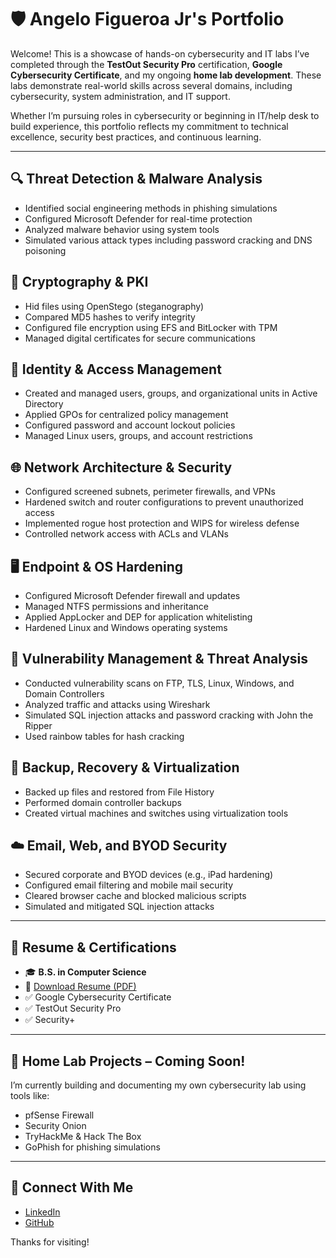# 🛡️ Angelo Figueroa Jr's Portfolio

Welcome! This is a showcase of hands-on cybersecurity and IT labs I’ve completed through the **TestOut Security Pro** certification, **Google Cybersecurity Certificate**, and my ongoing **home lab development**. These labs demonstrate real-world skills across several domains, including cybersecurity, system administration, and IT support.

Whether I’m pursuing roles in cybersecurity or beginning in IT/help desk to build experience, this portfolio reflects my commitment to technical excellence, security best practices, and continuous learning.


---

## 🔍 Threat Detection & Malware Analysis
- Identified social engineering methods in phishing simulations
- Configured Microsoft Defender for real-time protection
- Analyzed malware behavior using system tools
- Simulated various attack types including password cracking and DNS poisoning

## 🔐 Cryptography & PKI
- Hid files using OpenStego (steganography)
- Compared MD5 hashes to verify integrity
- Configured file encryption using EFS and BitLocker with TPM
- Managed digital certificates for secure communications

## 👤 Identity & Access Management
- Created and managed users, groups, and organizational units in Active Directory
- Applied GPOs for centralized policy management
- Configured password and account lockout policies
- Managed Linux users, groups, and account restrictions

## 🌐 Network Architecture & Security
- Configured screened subnets, perimeter firewalls, and VPNs
- Hardened switch and router configurations to prevent unauthorized access
- Implemented rogue host protection and WIPS for wireless defense
- Controlled network access with ACLs and VLANs

## 🖥️ Endpoint & OS Hardening
- Configured Microsoft Defender firewall and updates
- Managed NTFS permissions and inheritance
- Applied AppLocker and DEP for application whitelisting
- Hardened Linux and Windows operating systems

## 📡 Vulnerability Management & Threat Analysis
- Conducted vulnerability scans on FTP, TLS, Linux, Windows, and Domain Controllers
- Analyzed traffic and attacks using Wireshark
- Simulated SQL injection attacks and password cracking with John the Ripper
- Used rainbow tables for hash cracking

## 💾 Backup, Recovery & Virtualization
- Backed up files and restored from File History
- Performed domain controller backups
- Created virtual machines and switches using virtualization tools

## ☁️ Email, Web, and BYOD Security
- Secured corporate and BYOD devices (e.g., iPad hardening)
- Configured email filtering and mobile mail security
- Cleared browser cache and blocked malicious scripts
- Simulated and mitigated SQL injection attacks

---

## 📄 Resume & Certifications

- 🎓 **B.S. in Computer Science**
- 📜 [Download Resume (PDF)](./Angelo_Figueroa_Resume(s).pdf)
- ✅ Google Cybersecurity Certificate
- ✅ TestOut Security Pro
- ✅ Security+

---

## 🔧 Home Lab Projects – Coming Soon!
I’m currently building and documenting my own cybersecurity lab using tools like:
- pfSense Firewall
- Security Onion
- TryHackMe & Hack The Box
- GoPhish for phishing simulations

---

## 🔗 Connect With Me

- [LinkedIn](https://www.linkedin.com/in/angelo-figueroa-Jr-534974307/)
- [GitHub](https://github.com/AngeloFig)

Thanks for visiting!
